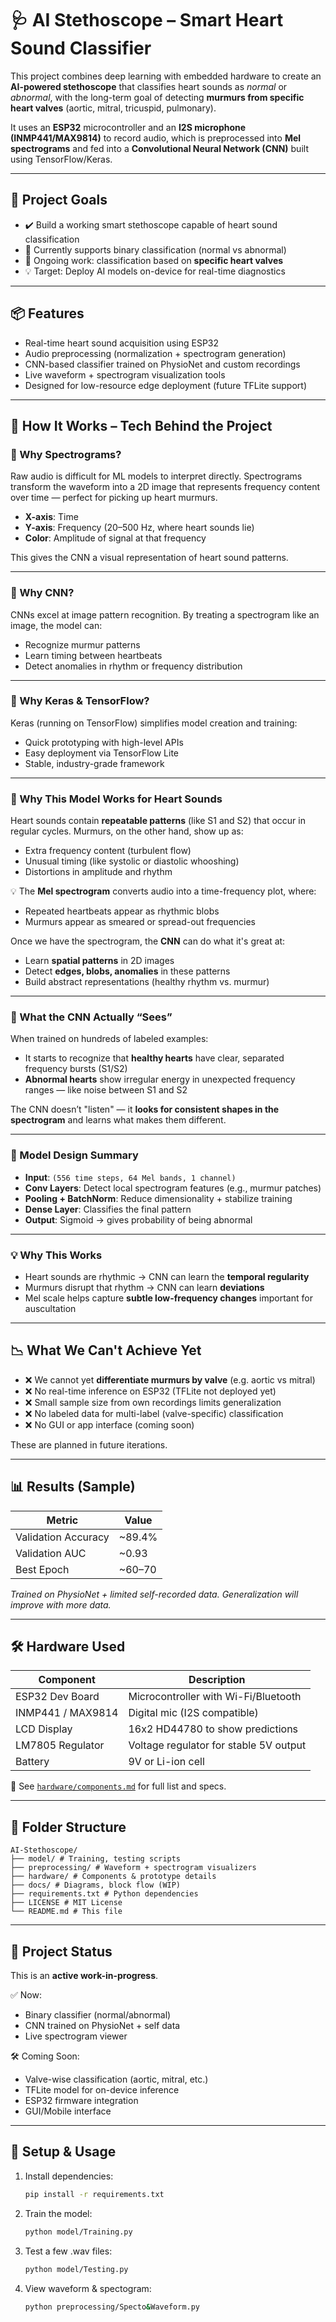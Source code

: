 # 🩺 AI Stethoscope – Smart Heart Sound Classifier

This project combines deep learning with embedded hardware to create an **AI-powered stethoscope** that classifies heart sounds as *normal* or *abnormal*, with the long-term goal of detecting **murmurs from specific heart valves** (aortic, mitral, tricuspid, pulmonary).

It uses an **ESP32** microcontroller and an **I2S microphone (INMP441/MAX9814)** to record audio, which is preprocessed into **Mel spectrograms** and fed into a **Convolutional Neural Network (CNN)** built using TensorFlow/Keras.

---

## 🎯 Project Goals

- ✔️ Build a working smart stethoscope capable of heart sound classification  
- 🔄 Currently supports binary classification (normal vs abnormal)  
- 🧠 Ongoing work: classification based on **specific heart valves**  
- 💡 Target: Deploy AI models on-device for real-time diagnostics  

---

## 📦 Features

- Real-time heart sound acquisition using ESP32  
- Audio preprocessing (normalization + spectrogram generation)  
- CNN-based classifier trained on PhysioNet and custom recordings  
- Live waveform + spectrogram visualization tools  
- Designed for low-resource edge deployment (future TFLite support)  

---

## 🧠 How It Works – Tech Behind the Project

### 🎤 Why Spectrograms?

Raw audio is difficult for ML models to interpret directly. Spectrograms transform the waveform into a 2D image that represents frequency content over time — perfect for picking up heart murmurs.

- **X-axis**: Time  
- **Y-axis**: Frequency (20–500 Hz, where heart sounds lie)  
- **Color**: Amplitude of signal at that frequency  

This gives the CNN a visual representation of heart sound patterns.

---

### 🧰 Why CNN?

CNNs excel at image pattern recognition. By treating a spectrogram like an image, the model can:
- Recognize murmur patterns  
- Learn timing between heartbeats  
- Detect anomalies in rhythm or frequency distribution  

---

### 🧱 Why Keras & TensorFlow?

Keras (running on TensorFlow) simplifies model creation and training:
- Quick prototyping with high-level APIs  
- Easy deployment via TensorFlow Lite  
- Stable, industry-grade framework  

---

### 🧬 Why This Model Works for Heart Sounds

Heart sounds contain **repeatable patterns** (like S1 and S2) that occur in regular cycles. Murmurs, on the other hand, show up as:
- Extra frequency content (turbulent flow)
- Unusual timing (like systolic or diastolic whooshing)
- Distortions in amplitude and rhythm

💡 The **Mel spectrogram** converts audio into a time-frequency plot, where:
- Repeated heartbeats appear as rhythmic blobs
- Murmurs appear as smeared or spread-out frequencies

Once we have the spectrogram, the **CNN** can do what it's great at:
- Learn **spatial patterns** in 2D images
- Detect **edges, blobs, anomalies** in these patterns
- Build abstract representations (healthy rhythm vs. murmur)

---

### 🧪 What the CNN Actually “Sees”

When trained on hundreds of labeled examples:
- It starts to recognize that **healthy hearts** have clear, separated frequency bursts (S1/S2)
- **Abnormal hearts** show irregular energy in unexpected frequency ranges — like noise between S1 and S2

The CNN doesn’t "listen" — it **looks for consistent shapes in the spectrogram** and learns what makes them different.

---

### 🧠 Model Design Summary

- **Input**: `(556 time steps, 64 Mel bands, 1 channel)`
- **Conv Layers**: Detect local spectrogram features (e.g., murmur patches)
- **Pooling + BatchNorm**: Reduce dimensionality + stabilize training
- **Dense Layer**: Classifies the final pattern
- **Output**: Sigmoid → gives probability of being abnormal

---

### 💡 Why This Works
- Heart sounds are rhythmic → CNN can learn the **temporal regularity**
- Murmurs disrupt that rhythm → CNN can learn **deviations**
- Mel scale helps capture **subtle low-frequency changes** important for auscultation

---

## 📉 What We Can't Achieve Yet

- ❌ We cannot yet **differentiate murmurs by valve** (e.g. aortic vs mitral)
- ❌ No real-time inference on ESP32 (TFLite not deployed yet)
- ❌ Small sample size from own recordings limits generalization
- ❌ No labeled data for multi-label (valve-specific) classification
- ❌ No GUI or app interface (coming soon)

These are planned in future iterations.

---

## 📊 Results (Sample)

| Metric              | Value         |
|---------------------|---------------|
| Validation Accuracy | ~89.4%        |
| Validation AUC      | ~0.93         |
| Best Epoch          | ~60–70        |

*Trained on PhysioNet + limited self-recorded data. Generalization will improve with more data.*

---

## 🛠 Hardware Used

| Component         | Description                              |
|------------------|------------------------------------------|
| ESP32 Dev Board   | Microcontroller with Wi-Fi/Bluetooth     |
| INMP441 / MAX9814 | Digital mic (I2S compatible)             |
| LCD Display       | 16x2 HD44780 to show predictions         |
| LM7805 Regulator  | Voltage regulator for stable 5V output   |
| Battery           | 9V or Li-ion cell                        |

📄 See [`hardware/components.md`](./hardware/components.md) for full list and specs.

---

## 📂 Folder Structure
    AI-Stethoscope/
    ├── model/ # Training, testing scripts
    ├── preprocessing/ # Waveform + spectrogram visualizers
    ├── hardware/ # Components & prototype details
    ├── docs/ # Diagrams, block flow (WIP)
    ├── requirements.txt # Python dependencies
    ├── LICENSE # MIT License
    └── README.md # This file
    
---

## 🚧 Project Status

This is an **active work-in-progress**.

✅ Now:
- Binary classifier (normal/abnormal)  
- CNN trained on PhysioNet + self data  
- Live spectrogram viewer  

🛠 Coming Soon:
- Valve-wise classification (aortic, mitral, etc.)  
- TFLite model for on-device inference  
- ESP32 firmware integration  
- GUI/Mobile interface  

---

## 🔧 Setup & Usage

1. Install dependencies:
   ```bash
   pip install -r requirements.txt

2. Train the model:
    ```bash
    python model/Training.py

3. Test a few .wav files:
    ```bash
    python model/Testing.py

4. View waveform & spectogram:
    ```bash
    python preprocessing/Specto&Waveform.py